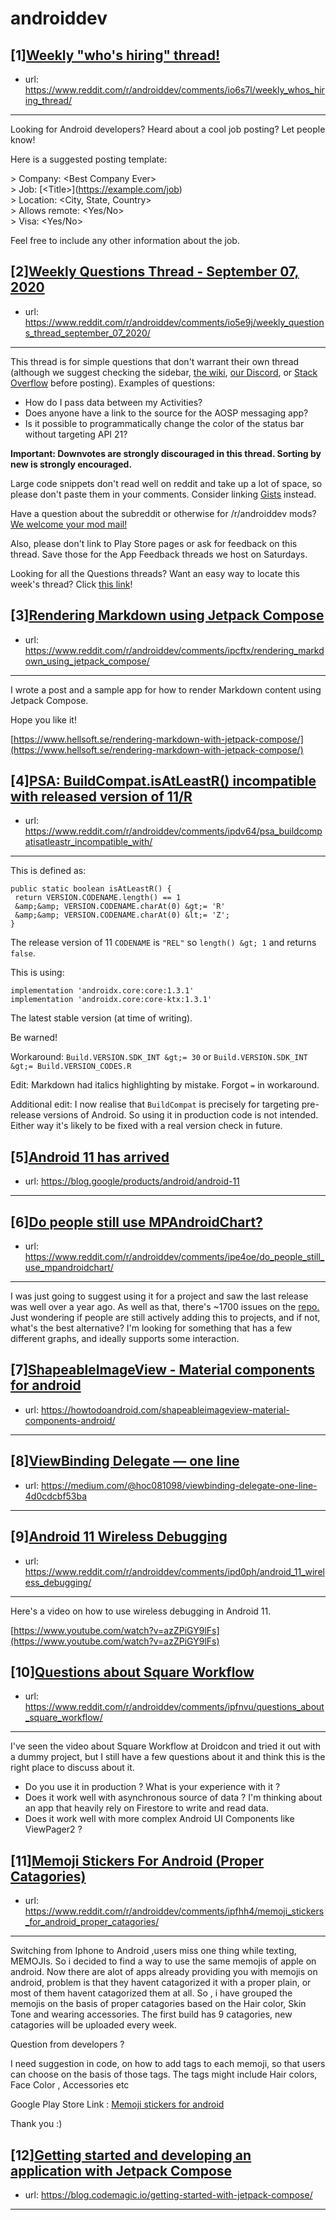 # androiddev
## [1][Weekly "who's hiring" thread!](https://www.reddit.com/r/androiddev/comments/io6s7l/weekly_whos_hiring_thread/)
- url: https://www.reddit.com/r/androiddev/comments/io6s7l/weekly_whos_hiring_thread/
---
Looking for Android developers? Heard about a cool job posting? Let people know!

Here is a suggested posting template:

&gt; Company: &lt;Best Company Ever&gt;  
&gt; Job: [&lt;Title&gt;]\(https://example.com/job)  
&gt; Location: &lt;City, State, Country&gt;  
&gt; Allows remote: &lt;Yes/No&gt;  
&gt; Visa: &lt;Yes/No&gt;  

Feel free to include any other information about the job.
## [2][Weekly Questions Thread - September 07, 2020](https://www.reddit.com/r/androiddev/comments/io5e9j/weekly_questions_thread_september_07_2020/)
- url: https://www.reddit.com/r/androiddev/comments/io5e9j/weekly_questions_thread_september_07_2020/
---
This thread is for simple questions that don't warrant their own thread (although we suggest checking the sidebar, [the wiki](http://www.reddit.com/r/androiddev/wiki/), [our Discord](https://discord.gg/D2cNrqX), or [Stack Overflow](http://stackoverflow.com) before posting). Examples of questions:

* How do I pass data between my Activities?
* Does anyone have a link to the source for the AOSP messaging app?
* Is it possible to programmatically change the color of the status bar without targeting API 21?

**Important: Downvotes are strongly discouraged in this thread. Sorting by new is strongly encouraged.**

Large code snippets don't read well on reddit and take up a lot of space, so please don't paste them in your comments. Consider linking [Gists](https://gist.github.com) instead.

Have a question about the subreddit or otherwise for /r/androiddev mods? [We welcome your mod mail!](http://www.reddit.com/message/compose?to=%2Fr%2Fandroiddev)

Also, please don't link to Play Store pages or ask for feedback on this thread. Save those for the App Feedback threads we host on Saturdays.

Looking for all the Questions threads? Want an easy way to locate this week's thread? Click [this link](https://www.reddit.com/r/androiddev/search?q=title%3A%22questions+thread%22+author%3A%22AutoModerator%22&amp;restrict_sr=on&amp;sort=new&amp;t=all)!
## [3][Rendering Markdown using Jetpack Compose](https://www.reddit.com/r/androiddev/comments/ipcftx/rendering_markdown_using_jetpack_compose/)
- url: https://www.reddit.com/r/androiddev/comments/ipcftx/rendering_markdown_using_jetpack_compose/
---
I wrote a post and a sample app for how to render Markdown content using Jetpack Compose. 

Hope you like it!

[https://www.hellsoft.se/rendering-markdown-with-jetpack-compose/](https://www.hellsoft.se/rendering-markdown-with-jetpack-compose/)
## [4][PSA: BuildCompat.isAtLeastR() incompatible with released version of 11/R](https://www.reddit.com/r/androiddev/comments/ipdv64/psa_buildcompatisatleastr_incompatible_with/)
- url: https://www.reddit.com/r/androiddev/comments/ipdv64/psa_buildcompatisatleastr_incompatible_with/
---
This is defined as:
```
public static boolean isAtLeastR() {  
 return VERSION.CODENAME.length() == 1  
 &amp;&amp; VERSION.CODENAME.charAt(0) &gt;= 'R'  
 &amp;&amp; VERSION.CODENAME.charAt(0) &lt;= 'Z';  
}
```
The release version of 11 `CODENAME` is `"REL"` so `length() &gt; 1` and returns `false`.

This is using:
```
implementation 'androidx.core:core:1.3.1'
implementation 'androidx.core:core-ktx:1.3.1'
```
The latest stable version (at time of writing).

Be warned!

Workaround:
`Build.VERSION.SDK_INT &gt;= 30` or `Build.VERSION.SDK_INT &gt;= Build.VERSION_CODES.R`

Edit:
Markdown had italics highlighting by mistake. Forgot `=` in workaround.

Additional edit:
I now realise that `BuildCompat` is precisely for targeting pre-release versions of Android. So using it in production code is not intended. Either way it's likely to be fixed with a real version check in future.
## [5][Android 11 has arrived](https://www.reddit.com/r/androiddev/comments/ioxlor/android_11_has_arrived/)
- url: https://blog.google/products/android/android-11
---

## [6][Do people still use MPAndroidChart?](https://www.reddit.com/r/androiddev/comments/ipe4oe/do_people_still_use_mpandroidchart/)
- url: https://www.reddit.com/r/androiddev/comments/ipe4oe/do_people_still_use_mpandroidchart/
---
I was just going to suggest using it for a project and saw the last release was well over a year ago. As well as that, there's \~1700 issues on the [repo.](https://github.com/PhilJay/MPAndroidChart) Just wondering if people are still actively adding this to projects, and if not, what's the best alternative? I'm looking for something that has a few different graphs, and ideally supports some interaction.
## [7][ShapeableImageView - Material components for android](https://www.reddit.com/r/androiddev/comments/ip6q3q/shapeableimageview_material_components_for_android/)
- url: https://howtodoandroid.com/shapeableimageview-material-components-android/
---

## [8][ViewBinding Delegate — one line](https://www.reddit.com/r/androiddev/comments/ipe6tm/viewbinding_delegate_one_line/)
- url: https://medium.com/@hoc081098/viewbinding-delegate-one-line-4d0cdcbf53ba
---

## [9][Android 11 Wireless Debugging](https://www.reddit.com/r/androiddev/comments/ipd0ph/android_11_wireless_debugging/)
- url: https://www.reddit.com/r/androiddev/comments/ipd0ph/android_11_wireless_debugging/
---
Here's a video on how to use wireless debugging in Android 11.

[https://www.youtube.com/watch?v=azZPiGY9lFs](https://www.youtube.com/watch?v=azZPiGY9lFs)
## [10][Questions about Square Workflow](https://www.reddit.com/r/androiddev/comments/ipfnvu/questions_about_square_workflow/)
- url: https://www.reddit.com/r/androiddev/comments/ipfnvu/questions_about_square_workflow/
---
I've seen the video about Square Workflow at Droidcon and tried it out with a dummy project, but I still have a few questions about it and think this is the right place to discuss about it.

* Do you use it in production ? What is your experience with it ?
* Does it work well with asynchronous source of data ? I'm thinking about an app that heavily rely on Firestore to write and read data.
* Does it work well with more complex Android UI Components like ViewPager2 ?
## [11][Memoji Stickers For Android (Proper Catagories)](https://www.reddit.com/r/androiddev/comments/ipfhh4/memoji_stickers_for_android_proper_catagories/)
- url: https://www.reddit.com/r/androiddev/comments/ipfhh4/memoji_stickers_for_android_proper_catagories/
---
Switching from Iphone to Android ,users miss one thing while texting, MEMOJIs. So i decided to find a way to use the same memojis of apple on android.
Now there are alot of apps already providing you with memojis on android, problem is that they havent catagorized it with a proper plain, or most of them havent catagorized them at all. 
So , i have grouped the memojis on the basis of proper catagories based on the Hair color, Skin Tone and wearing accessories. The first build has 9 catagories, new catagories will be uploaded every week.

Question from developers ?

I need suggestion in code,  on how to add tags to each memoji, so that users can choose on the basis of those tags. The tags might include Hair colors, Face Color , Accessories etc


Google Play Store Link : 
[Memoji stickers for android](https://play.google.com/store/apps/details?id=com.memoji_wasticekrs_applememoji_sortscript.stickers)

Thank you :)
## [12][Getting started and developing an application with Jetpack Compose](https://www.reddit.com/r/androiddev/comments/ipf2u3/getting_started_and_developing_an_application/)
- url: https://blog.codemagic.io/getting-started-with-jetpack-compose/
---

